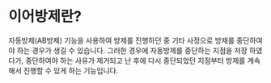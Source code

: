 # 이어방제란?
자동방제(AB방제) 기능을 사용하여 방제를 진행하던 중 기타 사정으로 방제를 중단하여야 하는 경우가 생길 수 있습니다. 그러한 경우에 자동방제를 중단하는 지점을 저장 하였다가, 중단하여야 하는 사유가 제거되고 난 후에 다시 중단되었던 지점부터 방제를 계속해서 진행할 수 있게 하는 기능입니다.